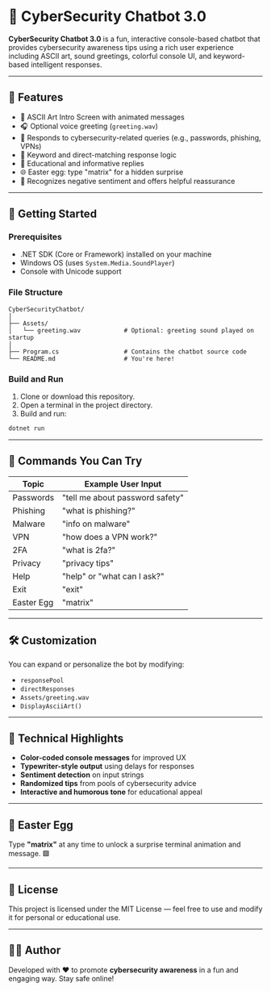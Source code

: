 # 🔐 CyberSecurity Chatbot 3.0

**CyberSecurity Chatbot 3.0** is a fun, interactive console-based chatbot that provides cybersecurity awareness tips using a rich user experience including ASCII art, sound greetings, colorful console UI, and keyword-based intelligent responses.

---

## 🧠 Features

- 🎨 ASCII Art Intro Screen with animated messages
- 🎧 Optional voice greeting (`greeting.wav`)
- 💬 Responds to cybersecurity-related queries (e.g., passwords, phishing, VPNs)
- 🧠 Keyword and direct-matching response logic
- 🧾 Educational and informative replies
- 🌐 Easter egg: type "matrix" for a hidden surprise
- 🚫 Recognizes negative sentiment and offers helpful reassurance

---

## 🚀 Getting Started

### Prerequisites

- .NET SDK (Core or Framework) installed on your machine
- Windows OS (uses `System.Media.SoundPlayer`)
- Console with Unicode support

### File Structure

```
CyberSecurityChatbot/
│
├── Assets/
│   └── greeting.wav            # Optional: greeting sound played on startup
│
├── Program.cs                  # Contains the chatbot source code
└── README.md                   # You're here!
```

### Build and Run

1. Clone or download this repository.
2. Open a terminal in the project directory.
3. Build and run:

```bash
dotnet run
```

---

## 💬 Commands You Can Try

| Topic          | Example User Input                 |
|----------------|------------------------------------|
| Passwords      | "tell me about password safety"    |
| Phishing       | "what is phishing?"                |
| Malware        | "info on malware"                  |
| VPN            | "how does a VPN work?"             |
| 2FA            | "what is 2fa?"                     |
| Privacy        | "privacy tips"                     |
| Help           | "help" or "what can I ask?"        |
| Exit           | "exit"                             |
| Easter Egg     | "matrix"                           |

---

## 🛠️ Customization

You can expand or personalize the bot by modifying:

- `responsePool`
- `directResponses`
- `Assets/greeting.wav`
- `DisplayAsciiArt()`

---

## 🤖 Technical Highlights

- **Color-coded console messages** for improved UX
- **Typewriter-style output** using delays for responses
- **Sentiment detection** on input strings
- **Randomized tips** from pools of cybersecurity advice
- **Interactive and humorous tone** for educational appeal

---

## 🧩 Easter Egg

Type **"matrix"** at any time to unlock a surprise terminal animation and message. 🟩

---

## 📄 License

This project is licensed under the MIT License — feel free to use and modify it for personal or educational use.

---

## 🙋‍♂️ Author

Developed with ❤️ to promote **cybersecurity awareness** in a fun and engaging way. Stay safe online!
